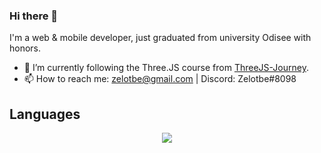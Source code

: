 ### Hi there 👋
I'm a web & mobile developer, just graduated from university Odisee with honors.
- 🌱 I’m currently following the Three.JS course from <a href="https://threejs-journey.com/">ThreeJS-Journey</a>.
- 📫 How to reach me: zelotbe@gmail.com | Discord: Zelotbe#8098
## Languages
<p align="center">
  <a href="https://skillicons.dev">
    <img src="https://skillicons.dev/icons?i=js,html,css,php,vue,laravel,docker,nodejs,androidstudio,kotlin,java,unity,cs,bots&perline=6" />
  </a>
</p>
